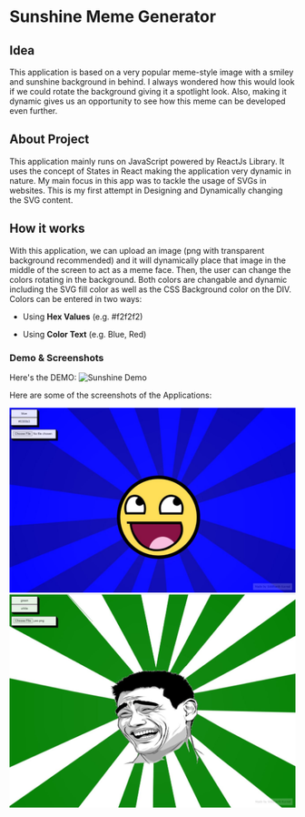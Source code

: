 # Sunshine Meme Generator

## Idea

This application is based on a very popular meme-style image with a smiley and sunshine background in behind. I always wondered how this would look if we could rotate the background giving it a spotlight look. Also, making it dynamic gives us an opportunity to see how this meme can be developed even further.

## About Project

This application mainly runs on JavaScript powered by ReactJs Library. It uses the concept of States in React making the application very dynamic in nature. My main focus in this app was to tackle the usage of SVGs in websites. This is my first attempt in Designing and Dynamically changing the SVG content.

## How it works

With this application, we can upload an image (png with transparent background recommended) and it will dynamically place that image in the middle of the screen to act as a meme face. Then, the user can change the colors rotating in the background. Both colors are changable and dynamic including the SVG fill color as well as the CSS Background color on the DIV. Colors can be entered in two ways: <br>

- Using **Hex Values** (e.g. #f2f2f2)

- Using **Color Text** (e.g. Blue, Red)


### Demo & Screenshots

Here's the DEMO:
![Sunshine Demo](https://github.com/skurnal2/30ProjectsIn60Days/blob/master/sunshine-meme-generator/sample/final.gif?raw=true)

Here are some of the screenshots of the Applications: 

![Sunshine Screen 1](https://github.com/skurnal2/30ProjectsIn60Days/blob/master/sunshine-meme-generator/sample/smiley-sample.JPG?raw=true)
<br>
![Sunshine Screen 2](https://github.com/skurnal2/30ProjectsIn60Days/blob/master/sunshine-meme-generator/sample/yao-sample.JPG?raw=true)
